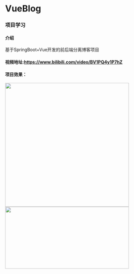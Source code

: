# VueBlog
### 项目学习

#### 介绍
基于SpringBoot+Vue开发的前后端分离博客项目


#### 视频地址:https://www.bilibili.com/video/BV1PQ4y1P7hZ

#### 项目效果：

<img src="https://images.gitee.com/uploads/images/2021/0203/235717_02e07e0e_5430526.png" width = "400px" height = "400px" align="Left" />
<br>
<br>
<br>
<img src="https://images.gitee.com/uploads/images/2021/0203/235745_3bc25b4e_5430526.png" width = "400px" height = "200px" align="Left" />
